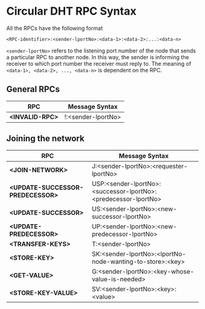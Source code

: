 # Circular DHT RPC Syntax

All the RPCs have the following format
```
<RPC-identifier>:<sender-lportNo>:<data-1>:<data-2>:...:<data-n>
```
`<sender-lportNo>` refers to the listening port number of the node that sends a particular RPC to another node. In this way, the sender is informing the receiver to which port number the receiver must reply to.
The meaning of `<data-1>, <data-2>, ..., <data-n>` is dependent on the RPC.

## General RPCs
| RPC | Message Syntax |
| --- | --- |
| **<INVALID-RPC\>** | !:<sender-lportNo\> |

## Joining the network
| RPC | Message Syntax |
| --- | --- |
| **<JOIN-NETWORK\>** | J:<sender-lportNo\>:<requester-lportNo\> |
| **<UPDATE-SUCCESSOR-PREDECESSOR\>** | USP:<sender-lportNo\>:<successor-lportNo\>:<predecessor-lportNo\> |
| **<UPDATE-SUCCESSOR\>** | US:<sender-lportNo\>:<new-successor-lportNo\>|
| **<UPDATE-PREDECESSOR\>** | UP:<sender-lportNo\>:<new-predecessor-lportNo\>|
| **<TRANSFER-KEYS\>** | T:<sender-lportNo\>|
| **<STORE-KEY\>** | SK:<sender-lportNo\>:<lportNo-node-wanting-to-store\>:<key\>|
| **<GET-VALUE\>** | G:<sender-lportNo\>:<key-whose-value-is-needed\>|
| **<STORE-KEY-VALUE\>** | SV:<sender-lportNo\>:<key\>:<value\>|